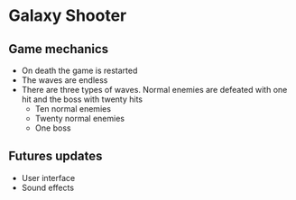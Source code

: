 # Galaxy Shooter

## Game mechanics
- On death the game is restarted
- The waves are endless
- There are three types of waves. Normal enemies are defeated with one hit and the boss with twenty hits
  - Ten normal enemies
  - Twenty normal enemies
  - One boss
 
 ## Futures updates
 - User interface
 - Sound effects
